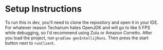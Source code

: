 # Setup Instructions
To run this in dev, you'll need to clone the repository and open it in your IDE. For whatever reason Techarium hates OpenJDK and will go to like 5 FPS while debugging, so I'd recommend using Zulu or Amazon Corretto.
After you load the project, run `gradlew genIntellijRuns`. Then press the start button next to `runClient`.
